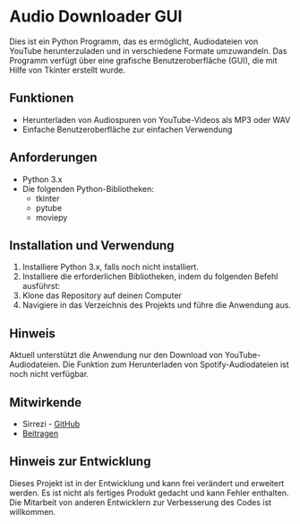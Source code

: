 # Audio Downloader GUI

Dies ist ein Python Programm, das es ermöglicht, Audiodateien von YouTube herunterzuladen und in verschiedene Formate umzuwandeln. Das Programm verfügt über eine grafische Benutzeroberfläche (GUI), die mit Hilfe von Tkinter erstellt wurde.

## Funktionen

- Herunterladen von Audiospuren von YouTube-Videos als MP3 oder WAV
- Einfache Benutzeroberfläche zur einfachen Verwendung

## Anforderungen

- Python 3.x
- Die folgenden Python-Bibliotheken:
  - tkinter
  - pytube
  - moviepy

## Installation und Verwendung

1. Installiere Python 3.x, falls noch nicht installiert.
2. Installiere die erforderlichen Bibliotheken, indem du folgenden Befehl ausführst:
3. Klone das Repository auf deinen Computer
4. Navigiere in das Verzeichnis des Projekts und führe die Anwendung aus.

## Hinweis

Aktuell unterstützt die Anwendung nur den Download von YouTube-Audiodateien. Die Funktion zum Herunterladen von Spotify-Audiodateien ist noch nicht verfügbar.

## Mitwirkende

- Sirrezi - [GitHub](https://github.com/sirrezi)
- [Beitragen](CONTRIBUTING.md)

## Hinweis zur Entwicklung

Dieses Projekt ist in der Entwicklung und kann frei verändert und erweitert werden. Es ist nicht als fertiges Produkt gedacht und kann Fehler enthalten. Die Mitarbeit von anderen Entwicklern zur Verbesserung des Codes ist willkommen.
